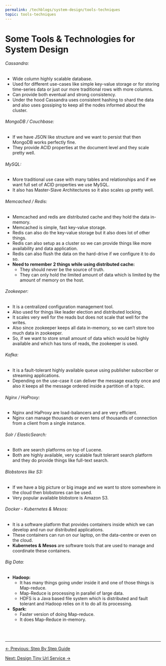 ```yaml
---
permalink: /techblogs/system-design/tools-techniques
topic: tools-techniques
---
```




# Some Tools & Technologies for System Design

###### Cassandra:

- Wide column highly scalable database.
- Used for different use-cases like simple key-value storage or for storing time-series data or just our more traditional rows with more columns.
- Can provide both eventual and strong consistency.
- Under the hood Cassandra uses consistent hashing to shard the data and also uses gossiping to keep all the nodes informed about the cluster.

###### MongoDB / Couchbase:

- If we have JSON like structure and we want to persist that then MongoDB works perfectly fine.
- They provide ACID properties at the document level and they scale pretty well.

###### MySQL:

- More traditional use case with many tables and relationships and if we want full set of ACID properties we use MySQL.
- It also has Master-Slave Architectures so it also scales up pretty well.

###### Memcached / Redis:

- Memcached and redis are distributed cache and they hold the data in-memory.
- Memcached is simple, fast key-value storage.
- Redis can also do the key-value storage but it also does lot of other things.
- Redis can also setup as a cluster so we can provide things like more availability and data application.
- Redis can also flush the data on the hard-drive if we configure it to do so.
- **Need to** **remember** **2 things while using distributed cache:**
    - They should never be the source of truth.
    - They can only hold the limited amount of data which is limited by the amount of memory on the host.

###### Zookeeper:

- It is a centralized configuration management tool.
- Also used for things like leader election and distributed locking.
- It scales very well for the reads but does not scale that well for the writes.
- Also since zookeeper keeps all data in-memory, so we can’t store too much data in zookeeper.
- So, if we want to store small amount of data which would be highly available and which has tons of reads, the zookeeper is used.

###### Kafka:

- It is a fault-tolerant highly available queue using publisher subscriber or streaming applications.
- Depending on the use-case it can deliver the message exactly once and also it keeps all the message ordered inside a partition of a topic.

###### Nginx / HaProxy:

- Nginx and HaProxy are load-balancers and are very efficient.
- Nginx can manage thousands or even tens of thousands of connection from a client from a single instance.

###### Solr / ElasticSearch:

- Both are search platforms on top of Lucene.
- Both are highly available, very scalable fault tolerant search platform and they do provide things like full-text search.

###### Blobstores like S3:

- If we have a big picture or big image and we want to store somewhere in the cloud then blobstores can be used.
- Very popular available blobstore is Amazon S3.

###### Docker - Kubernetes & Mesos:

- It is a software platform that provides containers inside which we can develop and run our distributed applications.
- These containers can run on our laptop, on the data-centre or even on the cloud.
- **Kubernetes** **&** **Mesos** are software tools that are used to manage and coordinate these containers. 

###### Big Data:

- **Hadoop:** 
    - It has many things going under inside it and one of those things is Map-reduce.
    - Map-Reduce is processing in parallel of large data.
    - HDFS is a Java based file system which is distributed and fault tolerant and Hadoop relies on it to do all its processing.
- **Spark:**
    - Faster version of doing Map-reduce.
    - It does Map-Reduce in-memory.

<br>

<br>

------

<a href="step-by-step-guide" class="prev-button">&larr; Previous: Step By Step Guide</a> 

<a href="design-tiny-url-service" class="next-button">Next: Design Tiny Url Service &rarr;</a>

